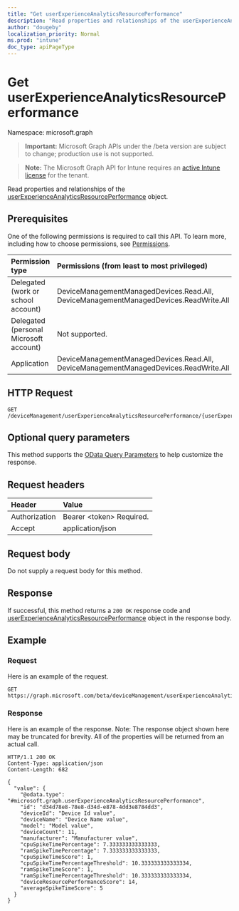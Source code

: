 ```yaml
---
title: "Get userExperienceAnalyticsResourcePerformance"
description: "Read properties and relationships of the userExperienceAnalyticsResourcePerformance object."
author: "dougeby"
localization_priority: Normal
ms.prod: "intune"
doc_type: apiPageType
---
```


# Get userExperienceAnalyticsResourcePerformance

Namespace: microsoft.graph

> **Important:** Microsoft Graph APIs under the /beta version are subject to change; production use is not supported.

> **Note:** The Microsoft Graph API for Intune requires an [active Intune license](https://go.microsoft.com/fwlink/?linkid=839381) for the tenant.

Read properties and relationships of the [userExperienceAnalyticsResourcePerformance](../resources/intune-devices-userexperienceanalyticsresourceperformance.md) object.

## Prerequisites
One of the following permissions is required to call this API. To learn more, including how to choose permissions, see [Permissions](/graph/permissions-reference).

|Permission type|Permissions (from least to most privileged)|
|:---|:---|
|Delegated (work or school account)|DeviceManagementManagedDevices.Read.All, DeviceManagementManagedDevices.ReadWrite.All|
|Delegated (personal Microsoft account)|Not supported.|
|Application|DeviceManagementManagedDevices.Read.All, DeviceManagementManagedDevices.ReadWrite.All|

## HTTP Request
<!-- {
  "blockType": "ignored"
}
-->
``` http
GET /deviceManagement/userExperienceAnalyticsResourcePerformance/{userExperienceAnalyticsResourcePerformanceId}
```

## Optional query parameters
This method supports the [OData Query Parameters](/graph/query-parameters) to help customize the response.

## Request headers
|Header|Value|
|:---|:---|
|Authorization|Bearer &lt;token&gt; Required.|
|Accept|application/json|

## Request body
Do not supply a request body for this method.

## Response
If successful, this method returns a `200 OK` response code and [userExperienceAnalyticsResourcePerformance](../resources/intune-devices-userexperienceanalyticsresourceperformance.md) object in the response body.

## Example

### Request
Here is an example of the request.
``` http
GET https://graph.microsoft.com/beta/deviceManagement/userExperienceAnalyticsResourcePerformance/{userExperienceAnalyticsResourcePerformanceId}
```

### Response
Here is an example of the response. Note: The response object shown here may be truncated for brevity. All of the properties will be returned from an actual call.
``` http
HTTP/1.1 200 OK
Content-Type: application/json
Content-Length: 682

{
  "value": {
    "@odata.type": "#microsoft.graph.userExperienceAnalyticsResourcePerformance",
    "id": "d34d78e8-78e8-d34d-e878-4dd3e8784dd3",
    "deviceId": "Device Id value",
    "deviceName": "Device Name value",
    "model": "Model value",
    "deviceCount": 11,
    "manufacturer": "Manufacturer value",
    "cpuSpikeTimePercentage": 7.333333333333333,
    "ramSpikeTimePercentage": 7.333333333333333,
    "cpuSpikeTimeScore": 1,
    "cpuSpikeTimePercentageThreshold": 10.333333333333334,
    "ramSpikeTimeScore": 1,
    "ramSpikeTimePercentageThreshold": 10.333333333333334,
    "deviceResourcePerformanceScore": 14,
    "averageSpikeTimeScore": 5
  }
}
```



